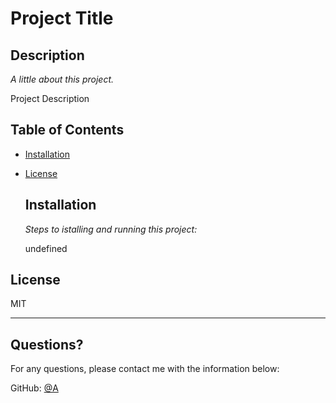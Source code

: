 # Project Title

  ## Description
  *A little about this project.*

  Project Description
  ## Table of Contents
  * [Installation](#installation)
  * [License](#license)

    ## Installation

    *Steps to istalling and running this project:*

    undefined

  ## License

  MIT
  
  ---

  ## Questions?

  For any questions, please contact me with the information below:

  GitHub: [@A](https://api.github.com/users/A)
  
